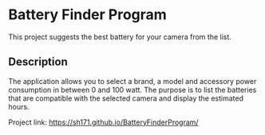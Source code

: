 # Battery Finder Program

This project suggests the best battery for your camera from the list.

## Description

The application allows you to select a brand, a model and accessory power consumption in between 0 and 100 watt.
The purpose is to list the batteries that are compatible with the selected camera and display the estimated hours.

Project link: https://sh171.github.io/BatteryFinderProgram/

